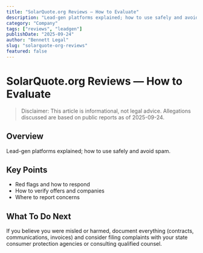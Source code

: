 ```yaml
---
title: "SolarQuote.org Reviews — How to Evaluate"
description: "Lead-gen platforms explained; how to use safely and avoid spam."
category: "Company"
tags: ["reviews", "leadgen"]
publishDate: "2025-09-24"
author: "Bennett Legal"
slug: "solarquote-org-reviews"
featured: false
---
```


# SolarQuote.org Reviews — How to Evaluate

> Disclaimer: This article is informational, not legal advice. Allegations discussed are based on public reports as of 2025-09-24.

## Overview
Lead-gen platforms explained; how to use safely and avoid spam.

## Key Points
- Red flags and how to respond
- How to verify offers and companies
- Where to report concerns

## What To Do Next
If you believe you were misled or harmed, document everything (contracts, communications, invoices) and consider filing complaints with your state consumer protection agencies or consulting qualified counsel.
